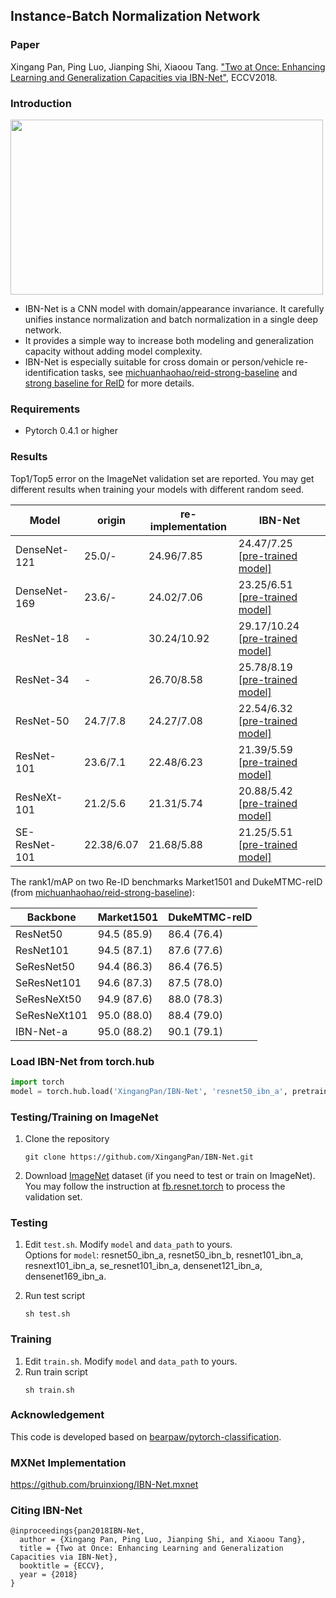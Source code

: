 
## Instance-Batch Normalization Network

### Paper

Xingang Pan, Ping Luo, Jianping Shi, Xiaoou Tang. ["Two at Once: Enhancing Learning and Generalization Capacities via IBN-Net"](https://arxiv.org/abs/1807.09441), ECCV2018.  

### Introduction
<img align="middle" width="500" height="280" src="./utils/IBNNet.png">   

- IBN-Net is a CNN model with domain/appearance invariance. It carefully unifies instance normalization and batch normalization in a single deep network.  
- It provides a simple way to increase both modeling and generalization capacity without adding model complexity.  
- IBN-Net is especially suitable for cross domain or person/vehicle re-identification tasks, see [michuanhaohao/reid-strong-baseline](https://github.com/michuanhaohao/reid-strong-baseline) and [strong baseline for ReID](https://arxiv.org/pdf/1906.08332.pdf) for more details.

### Requirements
- Pytorch 0.4.1 or higher

### Results

Top1/Top5 error on the ImageNet validation set are reported. You may get different results when training your models with different random seed.

| Model                     | origin         |  re-implementation      | IBN-Net     |
| -------------------       | ------------------ | ------------------ | ------------------ |
| DenseNet-121          | 25.0/-             | 24.96/7.85       | 24.47/7.25 [[pre-trained model]](https://github.com/XingangPan/IBN-Net/releases/download/v1.0/densenet121_ibn_a-e4af5cc1.pth)    |
| DenseNet-169          | 23.6/-              | 24.02/7.06      | 23.25/6.51 [[pre-trained model]](https://github.com/XingangPan/IBN-Net/releases/download/v1.0/densenet169_ibn_a-9f32c161.pth)    |
| ResNet-18                | -          | 30.24/10.92     | 29.17/10.24  [[pre-trained model]](https://github.com/XingangPan/IBN-Net/releases/download/v1.0/resnet18_ibn_a-2f571257.pth)   |
| ResNet-34                | -          | 26.70/8.58       | 25.78/8.19  [[pre-trained model]](https://github.com/XingangPan/IBN-Net/releases/download/v1.0/resnet34_ibn_a-94bc1577.pth)   |
| ResNet-50                | 24.7/7.8          | 24.27/7.08       | 22.54/6.32  [[pre-trained model]](https://github.com/XingangPan/IBN-Net/releases/download/v1.0/resnet50_ibn_a-d9d0bb7b.pth)   |
| ResNet-101             | 23.6/7.1           | 22.48/6.23       | 21.39/5.59  [[pre-trained model]](https://github.com/XingangPan/IBN-Net/releases/download/v1.0/resnet101_ibn_a-59ea0ac6.pth)  |
| ResNeXt-101          | 21.2/5.6            | 21.31/5.74       | 20.88/5.42  [[pre-trained model]](https://github.com/XingangPan/IBN-Net/releases/download/v1.0/resnext101_ibn_a-6ace051d.pth)  |
| SE-ResNet-101       | 22.38/6.07        | 21.68/5.88       | 21.25/5.51   [[pre-trained model]](https://github.com/XingangPan/IBN-Net/releases/download/v1.0/se_resnet101_ibn_a-fabed4e2.pth)  |

The rank1/mAP on two Re-ID benchmarks Market1501 and DukeMTMC-reID (from [michuanhaohao/reid-strong-baseline](https://github.com/michuanhaohao/reid-strong-baseline)):

| Backbone | Market1501 | DukeMTMC-reID |
| --- | -- | -- |
| ResNet50 | 94.5 (85.9) | 86.4 (76.4) |
| ResNet101 | 94.5 (87.1) |  87.6 (77.6) |
| SeResNet50 | 94.4 (86.3) | 86.4 (76.5) |
| SeResNet101 | 94.6 (87.3) | 87.5 (78.0) |
| SeResNeXt50 | 94.9 (87.6) | 88.0 (78.3) |
| SeResNeXt101 | 95.0 (88.0) | 88.4 (79.0) |
| IBN-Net-a | 95.0 (88.2) | 90.1 (79.1) |

### Load IBN-Net from torch.hub
```python
import torch
model = torch.hub.load('XingangPan/IBN-Net', 'resnet50_ibn_a', pretrained=True)
```

### Testing/Training on ImageNet
1. Clone the repository  
    ```Shell
    git clone https://github.com/XingangPan/IBN-Net.git
    ```

2. Download [ImageNet](http://image-net.org/download-images) dataset (if you need to test or train on ImageNet). You may follow the instruction at [fb.resnet.torch](https://github.com/facebook/fb.resnet.torch) to process the validation set.

### Testing
1. Edit `test.sh`. Modify `model` and `data_path` to yours.  
    Options for `model`: resnet50_ibn_a, resnet50_ibn_b, resnet101_ibn_a, resnext101_ibn_a, se_resnet101_ibn_a, densenet121_ibn_a, densenet169_ibn_a.  
    
2. Run test script
    ```Shell
    sh test.sh
    ```
 
### Training
1. Edit `train.sh`. Modify `model` and `data_path` to yours.  
2. Run train script
    ```Shell
    sh train.sh
    ```

### Acknowledgement
This code is developed based on [bearpaw/pytorch-classification](https://github.com/bearpaw/pytorch-classification).

### MXNet Implementation
https://github.com/bruinxiong/IBN-Net.mxnet

### Citing IBN-Net
```  
@inproceedings{pan2018IBN-Net,  
  author = {Xingang Pan, Ping Luo, Jianping Shi, and Xiaoou Tang},  
  title = {Two at Once: Enhancing Learning and Generalization Capacities via IBN-Net},  
  booktitle = {ECCV},  
  year = {2018}  
}
```  
